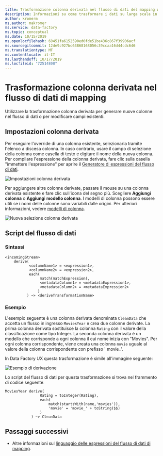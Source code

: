 ```yaml
---
title: Trasformazione colonna derivata nel flusso di dati del mapping Azure Data Factory | Microsoft Docs
description: Informazioni su come trasformare i dati su larga scala in Azure Data Factory con la trasformazione colonna derivata flusso di dati mapping.
author: kromerm
ms.author: makromer
ms.service: data-factory
ms.topic: conceptual
ms.date: 10/15/2019
ms.openlocfilehash: 60451fa6152590ed0fde51be436c867f39906acf
ms.sourcegitcommit: 12de9c927bc63868168056c39ccaa16d44cdc646
ms.translationtype: MT
ms.contentlocale: it-IT
ms.lasthandoff: 10/17/2019
ms.locfileid: "72514808"
---
```

# <a name="derived-column-transformation-in-mapping-data-flow"></a>Trasformazione colonna derivata nel flusso di dati di mapping

Utilizzare la trasformazione colonna derivata per generare nuove colonne nel flusso di dati o per modificare campi esistenti.

## <a name="derived-column-settings"></a>Impostazioni colonna derivata

Per eseguire l'override di una colonna esistente, selezionarla tramite l'elenco a discesa colonna. In caso contrario, usare il campo di selezione della colonna come casella di testo e digitare il nome della nuova colonna. Per compilare l'espressione della colonna derivata, fare clic sulla casella "immettere l'espressione" per aprire il [Generatore di espressioni del flusso di dati](concepts-data-flow-expression-builder.md).

![Impostazioni colonna derivata](media/data-flow/dc1.png "Impostazioni colonna derivata")

Per aggiungere altre colonne derivate, passare il mouse su una colonna derivata esistente e fare clic sull'icona del segno più. Scegliere **Aggiungi colonna** o **Aggiungi modello colonna**. I modelli di colonna possono essere utili se i nomi delle colonne sono variabili dalle origini. Per ulteriori informazioni, vedere [modelli di colonna](concepts-data-flow-column-pattern.md).

![Nuova selezione colonna derivata](media/data-flow/columnpattern.png "Nuova selezione colonna derivata")

## <a name="data-flow-script"></a>Script del flusso di dati

### <a name="syntax"></a>Sintassi

```
<incomingStream>
    derive(
           <columnName1> = <expression1>,
           <columnName2> = <expression2>,
           each(
                match(matchExpression),
                <metadataColumn1> = <metadataExpression1>,
                <metadataColumn2> = <metadataExpression2>
               )
          ) ~> <deriveTransformationName>
```

### <a name="example"></a>Esempio

L'esempio seguente è una colonna derivata denominata `CleanData` che accetta un flusso in ingresso `MoviesYear` e crea due colonne derivate. La prima colonna derivata sostituisce la colonna `Rating` con il valore della classificazione come tipo Integer. La seconda colonna derivata è un modello che corrisponde a ogni colonna il cui nome inizia con "Movies". Per ogni colonna corrispondente, viene creata una colonna `movie` uguale al valore della colonna corrispondente con prefisso ' movie_'. 

In Data Factory UX questa trasformazione è simile all'immagine seguente:

![Esempio di derivazione](media/data-flow/derive-script1.png "Esempio di derivazione")

Lo script del flusso di dati per questa trasformazione si trova nel frammento di codice seguente:

```
MoviesYear derive(
                Rating = toInteger(Rating),
                each(
                    match(startsWith(name,'movies')),
                    'movie' = 'movie_' + toString($$)
                )
            ) ~> CleanData
```

## <a name="next-steps"></a>Passaggi successivi

- Altre informazioni sul [linguaggio delle espressioni del flusso di dati di mapping](data-flow-expression-functions.md).
